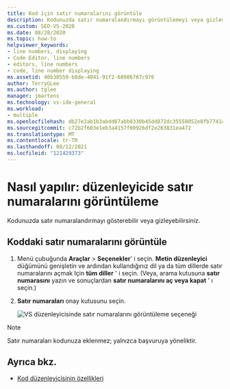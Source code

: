 ```yaml
---
title: Kod için satır numaralarını görüntüle
description: Kodunuzda satır numaralandırmayı görüntülemeyi veya gizlemeyi öğrenin.
ms.custom: SEO-VS-2020
ms.date: 08/28/2020
ms.topic: how-to
helpviewer_keywords:
- line numbers, displaying
- Code Editor, line numbers
- editors, line numbers
- code, line number displaying
ms.assetid: 40b38559-b8de-4041-91f2-68986767c976
author: TerryGLee
ms.author: tglee
manager: jmartens
ms.technology: vs-ide-general
ms.workload:
- multiple
ms.openlocfilehash: db27e2ab1b3abdd67abb8330b45dd872dc35558052e8fb7741c763ee9f8ec352
ms.sourcegitcommit: c72b2f603e1eb3a4157f00926df2e263831ea472
ms.translationtype: MT
ms.contentlocale: tr-TR
ms.lasthandoff: 08/12/2021
ms.locfileid: "121429373"
---
```

# <a name="how-to-display-line-numbers-in-the-editor"></a>Nasıl yapılır: düzenleyicide satır numaralarını görüntüleme

Kodunuzda satır numaralandırmayı gösterebilir veya gizleyebilirsiniz.

## <a name="display-line-numbers-in-code"></a>Koddaki satır numaralarını görüntüle

1. Menü çubuğunda **Araçlar**  >  **Seçenekler**' i seçin. **Metin düzenleyici** düğümünü genişletin ve ardından kullandığınız dil ya da tüm dillerde satır numaralarını açmak Için **tüm diller** ' i seçin. (Veya, arama kutusuna **satır numarasını** yazın ve sonuçlardan **satır numaralarını aç veya kapat** ' ı seçin.)

2. **Satır numaraları** onay kutusunu seçin.

   ![VS düzenleyicisinde satır numaralarını görüntüleme seçeneği](../../ide/reference/media/line-numbers-option.png)

> [!NOTE]
> Satır numaraları kodunuza eklenmez; yalnızca başvuruya yöneliktir.

## <a name="see-also"></a>Ayrıca bkz.

- [Kod düzenleyicisinin özellikleri](../../ide/writing-code-in-the-code-and-text-editor.md)
